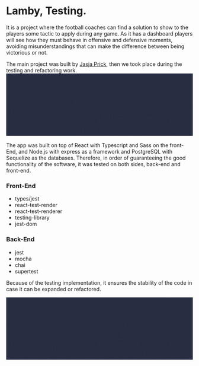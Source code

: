 <h1>Lamby, Testing.</h1>

It is a project where the football coaches can find a solution to show to the players some tactic to apply during any game.
As it has a dashboard  players will see how they must behave in offensive and defensive moments, avoiding misunderstandings that can make the difference between being victorious or not.

The main project was built by <a href="https://github.com/gridwork-nl">Jasja Prick</a>, then we took place during the testing and refactoring work.
                      <img src="https://raw.githubusercontent.com/gridwork-nl/lamby/master/client/src/img/lamby-readme-title.gif">

The app was built on top of React with Typescript and Sass on the front-End, and Node.js with express as a framework and PostgreSQL with Sequelize as the databases. Therefore, in order of guaranteeing the good functionality of the software, it was tested on both sides, back-end and front-end.

 <h3>Front-End</h3>
 
   - types/jest
   - react-test-render
   -  react-test-renderer
   -  testing-library
   -  jest-dom
   
<h3> Back-End</h3>

   -    jest 
   -    mocha 
   -    chai
   -    supertest

Because of the testing implementation, it ensures the stability of the code in case it can be expanded or refactored.


  <img src="https://github.com/gridwork-nl/lamby/raw/master/client/src/img/lamby-readme-title.gif">
